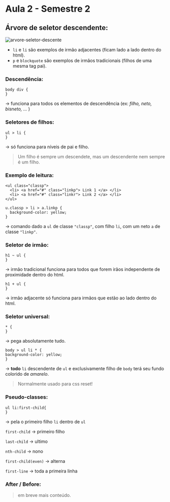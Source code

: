# Aula 2 - Semestre 2

## Árvore de seletor descendente:

![arvore-seletor-descente](http://www3.ifrn.edu.br/~alexandregomes/design_web/css-parte_3/arvore.png)

* `li` e `li` são exemplos de irmão adjacentes (ficam lado a lado dentro do html).
* `p` e `blockquote` são exemplos de irmãos tradicionais (filhos de uma mesma tag pai).

### Descendência:
```
body div { 
} 
```
→ funciona para todos os elementos de descendência (ex: *filho, neto, bisneto, ...* )

### Seletores de filhos:
```
ul > li {
}
```
→ só funciona para níveis de pai e filho.

> Um filho é sempre um descendete, mas um descendente nem sempre é um filho.

### Exemplo de leitura:
```
<ul class="classp">
  <li> <a href="#" class="linkp"> Link 1 </a> </li>
  <li> <a href="#" class="linkr"> Link 2 </a> </li>
</ul>
```

```
u.classp > li > a.linkp {
  background-color: yellow;
}
```
→ comando dado a `ul` de classe `"classp"`, com filho `li`, com um neto `a` de classe `"linkp"`.

### Seletor de irmão:
```
h1 ~ ul {
} 
```
→ irmão tradicional funciona para todos que forem irãos independente de proximidade dentro do html.

```
h1 + ul {
}
```
→ irmão adjacente só funciona para irmãos que estão ao lado dentro do html.

### Seletor universal:
```
* {
} 
```
→ pega absolutamente tudo.

```
body > ul li * {
background-color: yellow;
}
```
→ **todo** `li` descendente de `ul` e exclusivamente filho de `body` terá seu fundo colorido de *amarelo*.
> Normalmente usado para css reset!

### Pseudo-classes:
```
ul li:first-child{
}
```
→ pela o primeiro filho `li` dentro de `ul`

`first-child` → primeiro filho

`last-child` → ultimo

`nth-child` → nono

`first-child(even)` → alterna

`first-line` → toda a primeira linha

### After / Before:

> em breve mais conteúdo.
